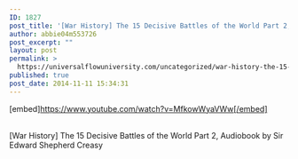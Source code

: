 ```yaml
---
ID: 1827
post_title: '[War History] The 15 Decisive Battles of the World Part 2,  by Sir Edward Shepherd Creasy'
author: abbie04m553726
post_excerpt: ""
layout: post
permalink: >
  https://universalflowuniversity.com/uncategorized/war-history-the-15-decisive-battles-of-the-world-part-2-by-sir-edward-shepherd-creasy/
published: true
post_date: 2014-11-11 15:34:31
---
```

[embed]https://www.youtube.com/watch?v=MfkowWyaVWw[/embed]</br></br>
<p>[War History] The 15 Decisive Battles of the World Part 2, Audiobook by Sir Edward Shepherd Creasy</p>